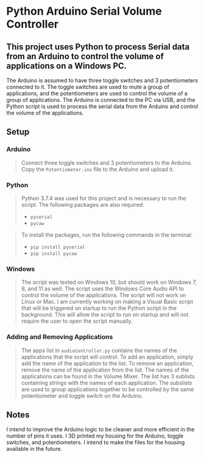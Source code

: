 # Python Arduino Serial Volume Controller
## This project uses Python to process Serial data from an Arduino to control the volume of applications on a Windows PC.
The Arduino is assumed to have three toggle switches and 3 potentiometers connected to it. The toggle switches are used to mute a group of applications, and the potentiometers are used to control the volume of a group of applications. The Arduino is connected to the PC via USB, and the Python script is used to process the serial data from the Arduino and control the volume of the applications.

## Setup
### Arduino
> Connect three toggle switches and 3 potentiometers to the Arduino.
> Copy the `Potentiometer.ino` file to the Arduino and upload it.

### Python
> Python 3.7.4 was used for this project and is necessary to run the script. The following packages are also required:
> - `pyserial`
> - `pycaw`

> To install the packages, run the following commands in the terminal:
> - `pip install pyserial`
> - `pip install pycaw`

### Windows
> The script was tested on Windows 10, but should work on Windows 7, 8, and 11 as well. The script uses the Windows Core Audio API to control the volume of the applications. The script will not work on Linux or Mac.
> I am currently working on making a Visual Basic script that will be triggered on startup to run the Python script in the background. This will allow the script to run on startup and will not require the user to open the script manually.

### Adding and Removing Applications
> The apps list in `audioController.py` contains the names of the applications that the script will control. To add an application, simply add the name of the application to the list. To remove an application, remove the name of the application from the list. The names of the applications can be found in the Volume Mixer. The list has 3 sublists containing strings with the names of each application. The subslists are used to group applications together to be controlled by the same potentiometer and toggle switch on the Arduino.

## Notes
I intend to improve the Arduino logic to be cleaner and more efficient in the number of pins it uses. I 3D printed my housing for the Arduino, toggle switches, and potentiometers. I intend to make the files for the housing available in the future.